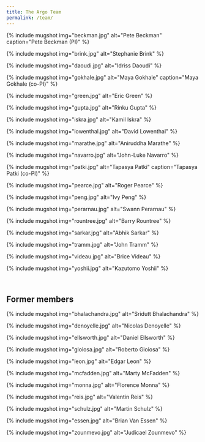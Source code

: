 ```yaml
---
title: The Argo Team
permalink: /team/
---
```


{% include mugshot img="beckman.jpg" alt="Pete Beckman" caption="Pete Beckman (PI)" %}

{% include mugshot img="brink.jpg" alt="Stephanie Brink" %}

{% include mugshot img="daoudi.jpg" alt="Idriss Daoudi" %}

{% include mugshot img="gokhale.jpg" alt="Maya Gokhale" caption="Maya Gokhale (co-PI)" %}

{% include mugshot img="green.jpg" alt="Eric Green" %}

{% include mugshot img="gupta.jpg" alt="Rinku Gupta" %}

{% include mugshot img="iskra.jpg" alt="Kamil Iskra" %}

{% include mugshot img="lowenthal.jpg" alt="David Lowenthal" %}

{% include mugshot img="marathe.jpg" alt="Aniruddha Marathe" %}

{% include mugshot img="navarro.jpg" alt="John-Luke Navarro" %}

{% include mugshot img="patki.jpg" alt="Tapasya Patki" caption="Tapasya Patki (co-PI)" %}

{% include mugshot img="pearce.jpg" alt="Roger Pearce" %}

{% include mugshot img="peng.jpg" alt="Ivy Peng" %}

{% include mugshot img="perarnau.jpg" alt="Swann Perarnau" %}

{% include mugshot img="rountree.jpg" alt="Barry Rountree" %}

{% include mugshot img="sarkar.jpg" alt="Abhik Sarkar" %}

{% include mugshot img="tramm.jpg" alt="John Tramm" %}

{% include mugshot img="videau.jpg" alt="Brice Videau" %}

{% include mugshot img="yoshii.jpg" alt="Kazutomo Yoshii" %}

<br clear="left" />

## Former members

{% include mugshot img="bhalachandra.jpg" alt="Sridutt Bhalachandra" %}

{% include mugshot img="denoyelle.jpg" alt="Nicolas Denoyelle" %}

{% include mugshot img="ellsworth.jpg" alt="Daniel Ellsworth" %}

{% include mugshot img="gioiosa.jpg" alt="Roberto Gioiosa" %}

{% include mugshot img="leon.jpg" alt="Edgar Leon" %}

{% include mugshot img="mcfadden.jpg" alt="Marty McFadden" %}

{% include mugshot img="monna.jpg" alt="Florence Monna" %}

{% include mugshot img="reis.jpg" alt="Valentin Reis" %}

{% include mugshot img="schulz.jpg" alt="Martin Schulz" %}

{% include mugshot img="essen.jpg" alt="Brian Van Essen" %}

{% include mugshot img="zounmevo.jpg" alt="Judicael Zounmevo" %}

<!--
<div class="mugshot" markdown="1">
![Pete Beckman](../assets/images/faces/beckman.jpg)

Pete Beckman (PI)
</div>
-->

<!--
<div class="mugshot">
  <img class="mugshot-image" src="/assets/images/faces/beckman.jpg" alt="Pete Beckman">
  <div class="mugshot-caption">
    Pete Beckman (PI)
  </div>
</div>
-->

<!--
![Pete Beckman](/assets/images/faces/beckman.jpg "Pete Beckman (PI)"){: .mugshot}
-->
